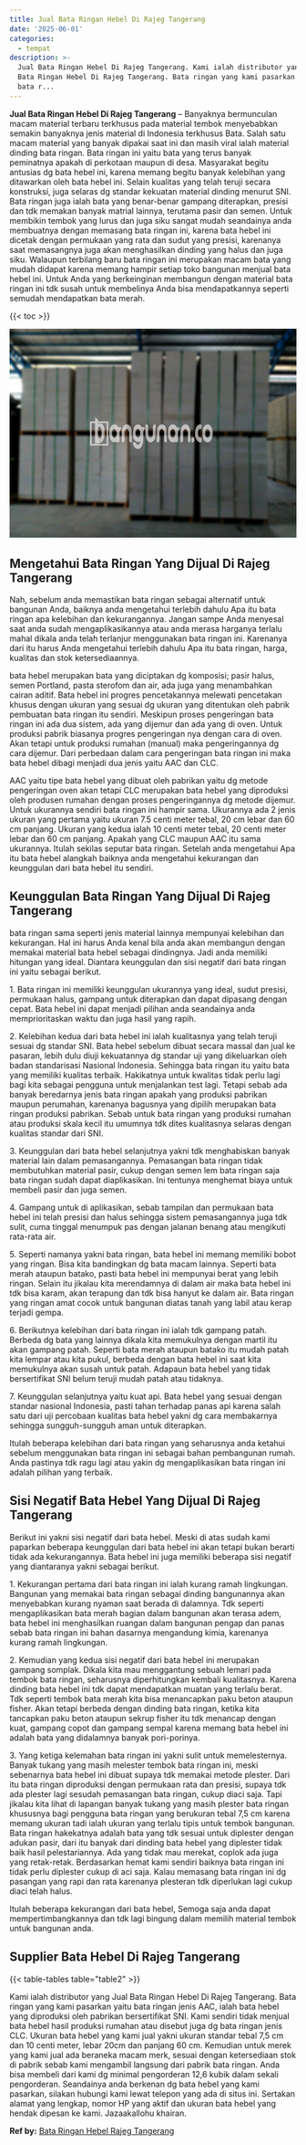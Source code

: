 ```yaml
---
title: Jual Bata Ringan Hebel Di Rajeg Tangerang
date: '2025-06-01'
categories:
  - tempat
description: >-
  Jual Bata Ringan Hebel Di Rajeg Tangerang. Kami ialah distributor yang Jual
  Bata Ringan Hebel Di Rajeg Tangerang. Bata ringan yang kami pasarkan yaitu
  bata r...
---
```


**Jual Bata Ringan Hebel Di Rajeg Tangerang** – Banyaknya bermunculan macam material terbaru terkhusus pada material tembok menyebabkan semakin banyaknya jenis material di Indonesia terkhusus Bata. Salah satu macam material yang banyak dipakai saat ini dan masih viral ialah material dinding bata ringan. Bata ringan ini yaitu bata yang terus banyak peminatnya apakah di perkotaan maupun di desa. Masyarakat begitu antusias dg bata hebel ini, karena memang begitu banyak kelebihan yang ditawarkan oleh bata hebel ini. Selain kualitas yang telah teruji secara konstruksi, juga selaras dg standar kekuatan material dinding menurut SNI. Bata ringan juga ialah bata yang benar-benar gampang diterapkan, presisi dan tdk memakan banyak matrial lainnya, terutama pasir dan semen. Untuk membikin tembok yang lurus dan juga siku sangat mudah seandainya anda membuatnya dengan memasang bata ringan ini, karena bata hebel ini dicetak dengan permukaan yang rata dan sudut yang presisi, karenanya saat memasangnya juga akan menghasilkan dinding yang halus dan juga siku. Walaupun terbilang baru bata ringan ini merupakan macam bata yang mudah didapat karena memang hampir setiap toko bangunan menjual bata hebel ini. Untuk Anda yang berkeinginan membangun dengan material bata ringan ini tdk susah untuk membelinya Anda bisa mendapatkannya seperti semudah mendapatkan bata merah.

{{< toc >}}

![Jual Bata Ringan Hebel Di Rajeg Tangerang](/images/jual-hebel-murah-18.png)

## Mengetahui Bata Ringan Yang Dijual Di Rajeg Tangerang

Nah, sebelum anda memastikan bata ringan sebagai alternatif untuk bangunan Anda, baiknya anda mengetahui terlebih dahulu Apa itu bata ringan apa kelebihan dan kekurangannya. Jangan sampe Anda menyesal saat anda sudah mengaplikasikannya atau anda merasa harganya terlalu mahal dikala anda telah terlanjur menggunakan bata ringan ini. Karenanya dari itu harus Anda mengetahui terlebih dahulu Apa itu bata ringan, harga, kualitas dan stok ketersediaannya.

bata hebel merupakan bata yang diciptakan dg komposisi; pasir halus, semen Portland, pasta sterofom dan air, ada juga yang menambahkan cairan aditif. Bata hebel ini progres pencetakannya melewati pencetakan khusus dengan ukuran yang sesuai dg ukuran yang ditentukan oleh pabrik pembuatan bata ringan itu sendiri. Meskipun proses pengeringan bata ringan ini ada dua sistem, ada yang dijemur dan ada yang di oven. Untuk produksi pabrik biasanya progres pengeringan nya dengan cara di oven. Akan tetapi untuk produksi rumahan (manual) maka pengeringannya dg cara dijemur. Dari perbedaan dalam cara pengeringan bata ringan ini maka bata hebel dibagi menjadi dua jenis yaitu AAC dan CLC.

AAC yaitu tipe bata hebel yang dibuat oleh pabrikan yaitu dg metode pengeringan oven akan tetapi CLC merupakan bata hebel yang diproduksi oleh produsen rumahan dengan proses pengeringannya dg metode dijemur. Untuk ukurannya sendiri bata ringan ini hampir sama. Ukurannya ada 2 jenis ukuran yang pertama yaitu ukuran 7.5 centi meter tebal, 20 cm lebar dan 60 cm panjang. Ukuran yang kedua ialah 10 centi meter tebal, 20 centi meter lebar dan 60 cm panjang. Apakah yang CLC maupun AAC itu sama ukurannya. Itulah sekilas seputar bata ringan. Setelah anda mengetahui Apa itu bata hebel alangkah baiknya anda mengetahui kekurangan dan keunggulan dari bata hebel itu sendiri.

## Keunggulan Bata Ringan Yang Dijual Di Rajeg Tangerang

bata ringan sama seperti jenis material lainnya mempunyai kelebihan dan kekurangan. Hal ini harus Anda kenal bila anda akan membangun dengan memakai material bata hebel sebagai dindingnya. Jadi anda memiliki hitungan yang ideal. Diantara keunggulan dan sisi negatif dari bata ringan ini yaitu sebagai berikut.

1\. Bata ringan ini memiliki keunggulan ukurannya yang ideal, sudut presisi, permukaan halus, gampang untuk diterapkan dan dapat dipasang dengan cepat. Bata hebel ini dapat menjadi pilihan anda seandainya anda memprioritaskan waktu dan juga hasil yang rapih.

2\. Kelebihan kedua dari bata hebel ini ialah kualitasnya yang telah teruji sesuai dg standar SNI. Bata hebel sebelum dibuat secara massal dan jual ke pasaran, lebih dulu diuji kekuatannya dg standar uji yang dikeluarkan oleh badan standarisasi Nasional Indonesia. Sehingga bata ringan itu yaitu bata yang memiliki kualitas terbaik. Hakikatnya untuk kwalitas tidak perlu lagi bagi kita sebagai pengguna untuk menjalankan test lagi. Tetapi sebab ada banyak beredarnya jenis bata ringan apakah yang produksi pabrikan maupun perumahan, karenanya bagusnya yang dipilih merupakan bata ringan produksi pabrikan. Sebab untuk bata ringan yang produksi rumahan atau produksi skala kecil itu umumnya tdk dites kualitasnya selaras dengan kualitas standar dari SNI.

3\. Keunggulan dari bata hebel selanjutnya yakni tdk menghabiskan banyak material lain dalam pemasangannya. Pemasangan bata ringan tidak membutuhkan material pasir, cukup dengan semen lem bata ringan saja bata ringan sudah dapat diaplikasikan. Ini tentunya menghemat biaya untuk membeli pasir dan juga semen.

4\. Gampang untuk di aplikasikan, sebab tampilan dan permukaan bata hebel ini telah presisi dan halus sehingga sistem pemasangannya juga tdk sulit, cuma tinggal menumpuk pas dengan jalanan benang atau mengikuti rata-rata air.

5\. Seperti namanya yakni bata ringan, bata hebel ini memang memiliki bobot yang ringan. Bisa kita bandingkan dg bata macam lainnya. Seperti bata merah ataupun batako, pasti bata hebel ini mempunyai berat yang lebih ringan. Selain itu jikalau kita merendamnya di dalam air maka bata hebel ini tdk bisa karam, akan terapung dan tdk bisa hanyut ke dalam air. Bata ringan yang ringan amat cocok untuk bangunan diatas tanah yang labil atau kerap terjadi gempa.

6\. Berikutnya kelebihan dari bata ringan ini ialah tdk gampang patah. Berbeda dg bata yang lainnya dikala kita memukulnya dengan martil itu akan gampang patah. Seperti bata merah ataupun batako itu mudah patah kita lempar atau kita pukul, berbeda dengan bata hebel ini saat kita memukulnya akan susah untuk patah. Adapaun bata hebel yang tidak bersertifikat SNI belum teruji mudah patah atau tidaknya.

7\. Keunggulan selanjutnya yaitu kuat api. Bata hebel yang sesuai dengan standar nasional Indonesia, pasti tahan terhadap panas api karena salah satu dari uji percobaan kualitas bata hebel yakni dg cara membakarnya sehingga sungguh-sungguh aman untuk diterapkan.

Itulah beberapa kelebihan dari bata ringan yang seharusnya anda ketahui sebelum menggunakan bata ringan ini sebagai bahan pembangunan rumah. Anda pastinya tdk ragu lagi atau yakin dg mengaplikasikan bata ringan ini adalah pilihan yang terbaik.

## Sisi Negatif Bata Hebel Yang Dijual Di Rajeg Tangerang

Berikut ini yakni sisi negatif dari bata hebel. Meski di atas sudah kami paparkan beberapa keunggulan dari bata hebel ini akan tetapi bukan berarti tidak ada kekurangannya. Bata hebel ini juga memiliki beberapa sisi negatif yang diantaranya yakni sebagai berikut.

1\. Kekurangan pertama dari bata ringan ini ialah kurang ramah lingkungan. Bangunan yang memakai bata ringan sebagai dinding bangunannya akan menyebabkan kurang nyaman saat berada di dalamnya. Tdk seperti mengaplikasikan bata merah bagian dalam bangunan akan terasa adem, bata hebel ini menghasilkan ruangan dalam bangunan pengap dan panas sebab bata ringan ini bahan dasarnya mengandung kimia, karenanya kurang ramah lingkungan.

2\. Kemudian yang kedua sisi negatif dari bata hebel ini merupakan gampang somplak. Dikala kita mau menggantung sebuah lemari pada tembok bata ringan, seharusnya diperhitungkan kembali kualitasnya. Karena dinding bata hebel ini tdk dapat mendapatkan muatan yang terlalu berat. Tdk seperti tembok bata merah kita bisa menancapkan paku beton ataupun fisher. Akan tetapi berbeda dengan dinding bata ringan, ketika kita tancapkan paku beton ataupun sekrup fisher itu tdk menancap dengan kuat, gampang copot dan gampang sempal karena memang bata hebel ini adalah bata yang didalamnya banyak pori-porinya.

3\. Yang ketiga kelemahan bata ringan ini yakni sulit untuk memelesternya. Banyak tukang yang masih melester tembok bata ringan ini, meski sebenarnya bata hebel ini dibuat supaya tdk memakai metode plester. Dari itu bata ringan diproduksi dengan permukaan rata dan presisi, supaya tdk ada plester lagi sesudah pemasangan bata ringan, cukup diaci saja. Tapi jikalau kita lihat di lapangan banyak tukang yang masih plester bata ringan khususnya bagi pengguna bata ringan yang berukuran tebal 7,5 cm karena memang ukuran tadi ialah ukuran yang terlalu tipis untuk tembok bangunan. Bata ringan hakekatnya adalah bata yang tdk sesuai untuk diplester dengan adukan pasir, dari itu banyak dari dinding bata hebel yang diplester tidak baik hasil pelestariannya. Ada yang tidak mau merekat, coplok ada juga yang retak-retak. Berdasarkan hemat kami sendiri baiknya bata ringan ini tidak perlu diplester cukup di aci saja. Kalau memasang bata ringan ini dg pasangan yang rapi dan rata karenanya plesteran tdk diperlukan lagi cukup diaci telah halus.

Itulah beberapa kekurangan dari bata hebel, Semoga saja anda dapat mempertimbangkannya dan tdk lagi bingung dalam memilih material tembok untuk bangunan anda.

## Supplier Bata Hebel Di Rajeg Tangerang

{{< table-tables table="table2" >}}

Kami ialah distributor yang Jual Bata Ringan Hebel Di Rajeg Tangerang. Bata ringan yang kami pasarkan yaitu bata ringan jenis AAC, ialah bata hebel yang diproduksi oleh pabrikan bersertifikat SNI. Kami sendiri tidak menjual bata hebel hasil produksi rumahan atau disebut juga dg bata ringan jenis CLC. Ukuran bata hebel yang kami jual yakni ukuran standar tebal 7,5 cm dan 10 centi meter, lebar 20cm dan panjang 60 cm. Kemudian untuk merek yang kami jual ada beraneka macam merk, sesuai dengan ketersediaan stok di pabrik sebab kami mengambil langsung dari pabrik bata ringan. Anda bisa membeli dari kami dg minimal pengorderan 12,6 kubik dalam sekali pengorderan. Seandainya anda berkenan dg bata hebel yang kami pasarkan, silakan hubungi kami lewat telepon yang ada di situs ini. Sertakan alamat yang lengkap, nomor HP yang aktif dan ukuran bata hebel yang hendak dipesan ke kami. Jazaakallohu khairan.

**Ref by:** [Bata Ringan Hebel Rajeg Tangerang](https://id.wikipedia.org/wiki/Bata)
